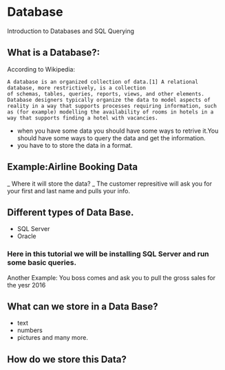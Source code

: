 # Database
Introduction to Databases and SQL Querying
## What is a Database?:

According to Wikipedia:

`
A database is an organized collection of data.[1] A relational database, more restrictively, is a collection of schemas, tables, queries, reports, views, and other elements. Database designers typically organize the data to model aspects of reality in a way that supports processes requiring information, such as (for example) modelling the availability of rooms in hotels in a way that supports finding a hotel with vacancies.
`

- when you have some data you should have some ways to retrive it.You should have some ways to query the data and get the information.
- you have to to store the data in a format.

## Example:Airline Booking Data

_ Where it will store the data?
_ The customer represitive will ask you for your first and last name and pulls your info.

## Different types of Data Base.
- SQL Server
- Oracle

### Here in this tutorial we will be installing SQL Server and run some basic queries.

Another Example:
You boss comes and ask you to pull the gross sales for the yesr 2016

## What can we store in a Data Base?
- text
- numbers
- pictures and many more.

## How do we store this Data?






